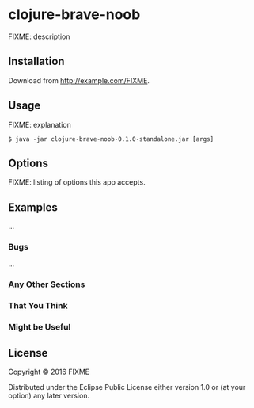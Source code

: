 # clojure-brave-noob

FIXME: description

## Installation

Download from http://example.com/FIXME.

## Usage

FIXME: explanation

    $ java -jar clojure-brave-noob-0.1.0-standalone.jar [args]

## Options

FIXME: listing of options this app accepts.

## Examples

...

### Bugs

...

### Any Other Sections
### That You Think
### Might be Useful

## License

Copyright © 2016 FIXME

Distributed under the Eclipse Public License either version 1.0 or (at
your option) any later version.
